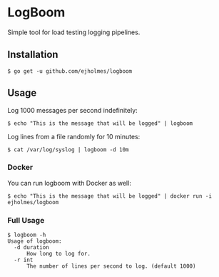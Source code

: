 # LogBoom

Simple tool for load testing logging pipelines.

## Installation

```console
$ go get -u github.com/ejholmes/logboom
```

## Usage

Log 1000 messages per second indefinitely:

```console
$ echo "This is the message that will be logged" | logboom
```

Log lines from a file randomly for 10 minutes:

```console
$ cat /var/log/syslog | logboom -d 10m
```

### Docker

You can run logboom with Docker as well:

```console
$ echo "This is the message that will be logged" | docker run -i ejholmes/logboom
```

### Full Usage

```console
$ logboom -h
Usage of logboom:
  -d duration
      How long to log for.
  -r int
      The number of lines per second to log. (default 1000)
```
